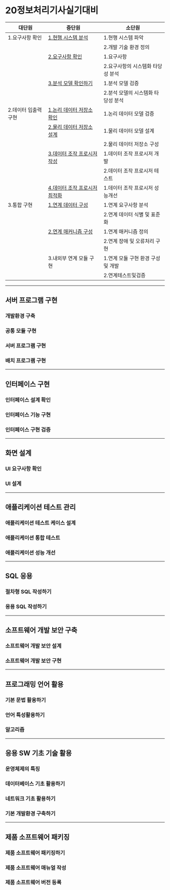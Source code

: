 # 20정보처리기사실기대비

| 대단원               | 중단원                                                                                   | 소단원                             |
| -------------------- | ---------------------------------------------------------------------------------------- | ---------------------------------- |
| 1.요구사항 확인      | [1.현행 시스템 분석](./Docs/1.요구사항확인/1.현행시스템분석.md)                          | 1.현행 시스템 파악                 |
|                      |                                                                                          | 2.개발 기술 환경 정의              |
|                      | [2.요구사항 확인](./Docs/1.요구사항확인/2.요구사항확인.md)                               | 1.요구사항                         |
|                      |                                                                                          | 2.요구사항의 시스템화 타당성 분석  |
|                      | [3.분석 모델 확인하기](./Docs/1.요구사항확인/3.분석모델확인하기.md)                      | 1.분석 모델 검증                   |
|                      |                                                                                          | 2.분석 모델의 시스템화 타당성 분석 |
| 2.데이터 입출력 구현 | [1.논리 데이터 저장소 확인](./Docs/2.데이터입출력구현/1.논리데이터저장소확인.md)         | 1.논리 데이터 모델 검증            |
|                      | [2.물리 데이터 저장소 설계](./Docs/2.데이터입출력구현/2.물리데이터저장소설계.md)         | 1.물리 데이터 모델 설계            |
|                      |                                                                                          | 2.물리 데이터 저장소 구성          |
|                      | [3.데이터 조작 프로시저 작성](./Docs/2.데이터입출력구현/3.데이터조작프로시저작성.md)     | 1.데이터 조작 프로시저 개발        |
|                      |                                                                                          | 2.데이터 조작 프로시저 테스트      |
|                      | [4.데이터 조작 프로시저 최적화](./Docs/2.데이터입출력구현/4.데이터조작프로시저최적화.md) | 1.데이터 조작 프로시저 성능개선    |
| 3.통합 구현          | [1.연계 데이터 구성](./Docs/3.통합구현/1.연계데이터구성.md)                              | 1.연계 요구사항 분석               |
|                      |                                                                                          | 2.연계 데이터 식별 및 표준화       |
|                      | [2.연계 매커니즘 구성](./Docs/3.통합구현/2.연계메커니즘구성.md)                                                                     | 1.연계 매커니즘 정의               |
|                      |                                                                                          | 2.연계 장애 및 오류처리 구현       |
|                      | 3.내외부 연계 모듈 구현                                                                  | 1.연계 모듈 구현 환경 구성 및 개발 |
|                      |                                                                                          | 2.연계테스트및검증                 |

---

## 서버 프로그램 구현

### 개발환경 구축

### 공통 모듈 구현

### 서버 프로그램 구현

### 배치 프로그램 구현

---

## 인터페이스 구현

### 인터페이스 설계 확인

### 인터페이스 기능 구현

### 인터페이스 구현 검증

---

## 화면 설계

### UI 요구사항 확인

### UI 설계

---

## 애플리케이션 테스트 관리

### 애플리케이션 테스트 케이스 설계

### 애플리케이션 통합 테스트

### 애플리케이션 성능 개선

---

## SQL 응용

### 절차형 SQL 작성하기

### 응용 SQL 작성하기

---

## 소프트웨어 개발 보안 구축

### 소프트웨어 개발 보안 설계

### 소프트웨어 개발 보안 구현

---

## 프로그래밍 언어 활용

### 기본 문법 활용하기

### 언어 특성활용하기

### 알고리즘

---

## 응용 SW 기초 기술 활용

### 운영체제의 특징

### 데이터베이스 기초 활용하기

### 네트워크 기초 활용하기

### 기본 개발환경 구축하기

---

## 제품 소프트웨어 패키징

### 제품 소프트웨어 패키징하기

### 제품 소프트웨어 매뉴얼 작성

### 제품 소프트웨어 버전 등록
